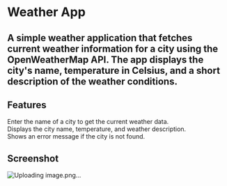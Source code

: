 <h1>Weather App</h1>

<h2>A simple weather application that fetches current weather information for a city using the OpenWeatherMap API. The app displays the city's name, temperature in Celsius, and a short description of the weather conditions.</h2>

<h2>Features</h2>
Enter the name of a city to get the current weather data. <br>
Displays the city name, temperature, and weather description. <br>
Shows an error message if the city is not found. <br>

<h2>Screenshot</h2>

![Uploading image.png…]()

